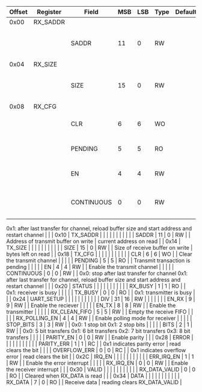  | Offset |Register |Field |MSB |LSB |Type |Default |Description | |
 |--- | --- | --- | --- | --- | --- | --- | --- | --- | 
 | 0x00 | RX_SADDR |  |  |  |  |  |  |  | 
 |  |  | SADDR | 11 | 0 | RW |  | Address of receive buffer on write |  current address on read | 
 | 0x04 | RX_SIZE |  |  |  |  |  |  |  | 
 |  |  | SIZE | 15 | 0 | RW |  | Size of receive buffer on write |  bytes left on read | 
 | 0x08 | RX_CFG |  |  |  |  |  |  |  | 
 |  |  | CLR | 6 | 6 | WO |  | Clear the receive channel |  | 
 |  |  | PENDING | 5 | 5 | RO |  | Receive transaction is pending |  | 
 |  |  | EN | 4 | 4 | RW |  | Enable the receive channel |  | 
 |  |  | CONTINUOUS | 0 | 0 | RW |  | 0x0: stop after last transfer for channel
0x1: after last transfer for channel,
reload buffer size and start address and restart channel |  | 
 | 0x10 | TX_SADDR |  |  |  |  |  |  |  | 
 |  |  | SADDR | 11 | 0 | RW |  | Address of transmit buffer on write |  current address on read | 
 | 0x14 | TX_SIZE |  |  |  |  |  |  |  | 
 |  |  | SIZE | 15 | 0 | RW |  | Size of receive buffer on write |  bytes left on read | 
 | 0x18 | TX_CFG |  |  |  |  |  |  |  | 
 |  |  | CLR | 6 | 6 | WO |  | Clear the transmit channel |  | 
 |  |  | PENDING | 5 | 5 | RO |  | Transmit transaction is pending |  | 
 |  |  | EN | 4 | 4 | RW |  | Enable the transmit channel |  | 
 |  |  | CONTINUOUS | 0 | 0 | RW |  | 0x0: stop after last transfer for channel
0x1: after last transfer for channel,
reload buffer size and start address and restart channel |  | 
 | 0x20 | STATUS |  |  |  |  |  |  |  | 
 |  |  | RX_BUSY | 1 | 1 | RO |  | 0x1: receiver is busy |  | 
 |  |  | TX_BUSY | 0 | 0 | RO |  | 0x1: transmitter is busy |  | 
 | 0x24 | UART_SETUP |  |  |  |  |  |  |  | 
 |  |  | DIV | 31 | 16 | RW |  |  |  | 
 |  |  | EN_RX | 9 | 9 | RW |  | Enable the reciever |  | 
 |  |  | EN_TX | 8 | 8 | RW |  | Enable the transmitter |  | 
 |  |  | RX_CLEAN_FIFO | 5 | 5 | RW |  | Empty the receive FIFO |  | 
 |  |  | RX_POLLING_EN | 4 | 4 | RW |  | Enable polling mode for receiver |  | 
 |  |  | STOP_BITS | 3 | 3 | RW |  | 0x0: 1 stop bit
0x1: 2 stop bits |  | 
 |  |  | BITS | 2 | 1 | RW |  | 0x0: 5 bit transfers
0x1: 6 bit transfers
0x2: 7 bit transfers
0x3: 8 bit transfers |  | 
 |  |  | PARITY_EN | 0 | 0 | RW |  | Enable parity |  | 
 | 0x28 | ERROR |  |  |  |  |  |  |  | 
 |  |  | PARITY_ERR | 1 | 1 | RC |  | 0x1 indicates parity error |  read clears the bit | 
 |  |  | OVERFLOW_ERR | 0 | 0 | RC |  | 0x1 indicates overflow error |  read clears the bit | 
 | 0x2C | IRQ_EN |  |  |  |  |  |  |  | 
 |  |  | ERR_IRQ_EN | 1 | 1 | RW |  | Enable the error interrupt |  | 
 |  |  | RX_IRQ_EN | 0 | 0 | RW |  | Enable the receiver interrupt |  | 
 | 0x30 | VALID |  |  |  |  |  |  |  | 
 |  |  | RX_DATA_VALID | 0 | 0 | RO |  | Cleared when RX_DATA is read |  | 
 | 0x34 | DATA |  |  |  |  |  |  |  | 
 |  |  | RX_DATA | 7 | 0 | RO |  | Receive data |  reading clears RX_DATA_VALID | 
